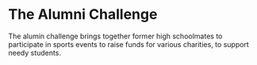 # The Alumni Challenge

The alumin challenge brings together former high schoolmates to participate in sports events to raise funds for various charities, to support needy students.
